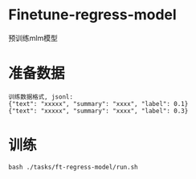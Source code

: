 # Finetune-regress-model
预训练mlm模型

# 准备数据

```
训练数据格式, jsonl:
{"text": "xxxxx", "summary": "xxxx", "label": 0.1}
{"text": "xxxxx", "summary": "xxxx", "label": 0.3}
```

# 训练

```
bash ./tasks/ft-regress-model/run.sh
```

